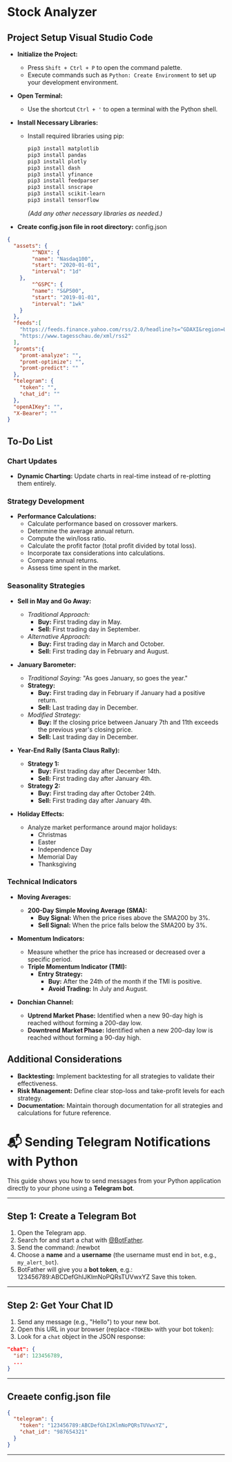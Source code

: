 # Stock Analyzer

## Project Setup Visual Studio Code

- **Initialize the Project:**
  - Press `Shift + Ctrl + P` to open the command palette.
  - Execute commands such as `Python: Create Environment` to set up your development environment.

- **Open Terminal:**
  - Use the shortcut `Ctrl + '` to open a terminal with the Python shell.

- **Install Necessary Libraries:**
  - Install required libraries using pip:
    ```bash
    pip3 install matplotlib
    pip3 install pandas
    pip3 install plotly
    pip3 install dash
    pip3 install yfinance
    pip3 install feedparser
    pip3 install snscrape
    pip3 install scikit-learn
    pip3 install tensorflow
    ```
    *(Add any other necessary libraries as needed.)*

- **Create config.json file in root directory:**
config.json
``` json
{
  "assets": {
        "^NDX": {
        "name": "Nasdaq100",
        "start": "2020-01-01",
        "interval": "1d"
    },
        "^GSPC": {
        "name": "S&P500",
        "start": "2019-01-01",
        "interval": "1wk"
    }
  },
  "feeds":[
    "https://feeds.finance.yahoo.com/rss/2.0/headline?s=^GDAXI&region=US&lang=en-US",
    "https://www.tagesschau.de/xml/rss2"
  ],
  "promts":{
    "promt-analyze": "",
    "promt-optimize": "",
    "promt-predict": ""
  },
  "telegram": {
    "token": "",
    "chat_id": ""
  },
  "openAIKey": "",
  "X-Bearer": ""
}
```

## To-Do List

### Chart Updates
- **Dynamic Charting:** Update charts in real-time instead of re-plotting them entirely.

### Strategy Development
- **Performance Calculations:**
  - Calculate performance based on crossover markers.
  - Determine the average annual return.
  - Compute the win/loss ratio.
  - Calculate the profit factor (total profit divided by total loss).
  - Incorporate tax considerations into calculations.
  - Compare annual returns.
  - Assess time spent in the market.

### Seasonality Strategies

- **Sell in May and Go Away:**
  - *Traditional Approach:*
    - **Buy:** First trading day in May.
    - **Sell:** First trading day in September.
  - *Alternative Approach:*
    - **Buy:** First trading day in March and October.
    - **Sell:** First trading day in February and August.

- **January Barometer:**
  - *Traditional Saying:* "As goes January, so goes the year."
  - **Strategy:**
    - **Buy:** First trading day in February if January had a positive return.
    - **Sell:** Last trading day in December.
  - *Modified Strategy:*
    - **Buy:** If the closing price between January 7th and 11th exceeds the previous year's closing price.
    - **Sell:** Last trading day in December.

- **Year-End Rally (Santa Claus Rally):**
  - **Strategy 1:**
    - **Buy:** First trading day after December 14th.
    - **Sell:** First trading day after January 4th.
  - **Strategy 2:**
    - **Buy:** First trading day after October 24th.
    - **Sell:** First trading day after January 4th.

- **Holiday Effects:**
  - Analyze market performance around major holidays:
    - Christmas
    - Easter
    - Independence Day
    - Memorial Day
    - Thanksgiving

### Technical Indicators

- **Moving Averages:**
  - **200-Day Simple Moving Average (SMA):**
    - **Buy Signal:** When the price rises above the SMA200 by 3%.
    - **Sell Signal:** When the price falls below the SMA200 by 3%.

- **Momentum Indicators:**
  - Measure whether the price has increased or decreased over a specific period.
  - **Triple Momentum Indicator (TMI):**
    - **Entry Strategy:**
      - **Buy:** After the 24th of the month if the TMI is positive.
      - **Avoid Trading:** In July and August.

- **Donchian Channel:**
  - **Uptrend Market Phase:** Identified when a new 90-day high is reached without forming a 200-day low.
  - **Downtrend Market Phase:** Identified when a new 200-day low is reached without forming a 90-day high.

## Additional Considerations

- **Backtesting:** Implement backtesting for all strategies to validate their effectiveness.
- **Risk Management:** Define clear stop-loss and take-profit levels for each strategy.
- **Documentation:** Maintain thorough documentation for all strategies and calculations for future reference.

# 📬 Sending Telegram Notifications with Python

This guide shows you how to send messages from your Python application directly to your phone using a **Telegram bot**.

---

## Step 1: Create a Telegram Bot
1. Open the Telegram app.
2. Search for and start a chat with [@BotFather](https://t.me/BotFather).
3. Send the command: /newbot
4. Choose a **name** and a **username** (the username must end in `bot`, e.g., `my_alert_bot`).
5. BotFather will give you a **bot token**, e.g.: 123456789:ABCDefGhIJKlmNoPQRsTUVwxYZ
Save this token.
---
## Step 2: Get Your Chat ID
1. Send any message (e.g., "Hello") to your new bot.
2. Open this URL in your browser (replace `<TOKEN>` with your bot token):
3. Look for a `chat` object in the JSON response:
```json
"chat": {
  "id": 123456789,
  ... 
}
```
---
## Creaete config.json file
```json
{
  "telegram": {
    "token": "123456789:ABCDefGhIJKlmNoPQRsTUVwxYZ",
    "chat_id": "987654321"
  }
}
```

---